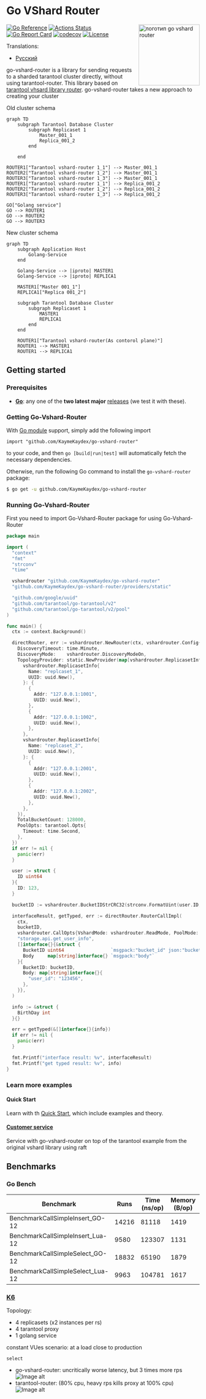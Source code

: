 # Go VShard Router

<img align="right" width="159px" src="docs/static/logo.png" alt="логотип go vshard router">

[![Go Reference](https://pkg.go.dev/badge/github.com/KaymeKaydex/go-vshard-router.svg)](https://pkg.go.dev/github.com/KaymeKaydex/go-vshard-router)
[![Actions Status][actions-badge]][actions-url]
[![Go Report Card](https://goreportcard.com/badge/github.com/KaymeKaydex/go-vshard-router)](https://goreportcard.com/report/github.com/KaymeKaydex/go-vshard-router)
[![codecov](https://codecov.io/gh/KaymeKaydex/go-vshard-router/graph/badge.svg?token=WLRWE97IT1)](https://codecov.io/gh/KaymeKaydex/go-vshard-router)
[![License](http://img.shields.io/badge/license-mit-blue.svg?style=flat-square)](https://raw.githubusercontent.com/KaymeKaydex/go-vshard-router/master/LICENSE)

Translations:
- [Русский](https://github.com/KaymeKaydex/go-vshard-router/blob/main/README_ru.md)


go-vshard-router is a library for sending requests to a sharded tarantool cluster directly,
without using tarantool-router. This library based on [tarantool vhsard library router](https://github.com/tarantool/vshard/blob/master/vshard/router/init.lua). go-vshard-router takes a new approach to creating your cluster

Old cluster schema
```mermaid
graph TD
    subgraph Tarantool Database Cluster
        subgraph Replicaset 1
            Master_001_1
            Replica_001_2
        end

    end

ROUTER1["Tarantool vshard-router 1_1"] --> Master_001_1
ROUTER2["Tarantool vshard-router 1_2"] --> Master_001_1
ROUTER3["Tarantool vshard-router 1_3"] --> Master_001_1
ROUTER1["Tarantool vshard-router 1_1"] --> Replica_001_2
ROUTER2["Tarantool vshard-router 1_2"] --> Replica_001_2
ROUTER3["Tarantool vshard-router 1_3"] --> Replica_001_2

GO["Golang service"]
GO --> ROUTER1
GO --> ROUTER2
GO --> ROUTER3
```
New cluster schema
```mermaid
graph TD
    subgraph Application Host
        Golang-Service
    end

    Golang-Service --> |iproto| MASTER1
    Golang-Service --> |iproto| REPLICA1
    
    MASTER1["Master 001_1"]
    REPLICA1["Replica 001_2"]
    
    subgraph Tarantool Database Cluster
        subgraph Replicaset 1
            MASTER1
            REPLICA1
        end
    end

    ROUTER1["Tarantool vshard-router(As contorol plane)"]
    ROUTER1 --> MASTER1
    ROUTER1 --> REPLICA1
```
## Getting started
### Prerequisites

- **[Go](https://go.dev/)**: any one of the **two latest major** [releases](https://go.dev/doc/devel/release) (we test it with these).

### Getting Go-Vshard-Router
With [Go module](https://github.com/golang/go/wiki/Modules) support, simply add the following import

```
import "github.com/KaymeKaydex/go-vshard-router"
```
to your code, and then `go [build|run|test]` will automatically fetch the necessary dependencies.

Otherwise, run the following Go command to install the `go-vshard-router` package:

```sh
$ go get -u github.com/KaymeKaydex/go-vshard-router
```

### Running Go-Vshard-Router

First you need to import Go-Vshard-Router package for using Go-Vshard-Router

```go
package main

import (
  "context"
  "fmt"
  "strconv"
  "time"

  vshardrouter "github.com/KaymeKaydex/go-vshard-router"
  "github.com/KaymeKaydex/go-vshard-router/providers/static"

  "github.com/google/uuid"
  "github.com/tarantool/go-tarantool/v2"
  "github.com/tarantool/go-tarantool/v2/pool"
)

func main() {
  ctx := context.Background()

  directRouter, err := vshardrouter.NewRouter(ctx, vshardrouter.Config{
    DiscoveryTimeout: time.Minute,
    DiscoveryMode:    vshardrouter.DiscoveryModeOn,
    TopologyProvider: static.NewProvider(map[vshardrouter.ReplicasetInfo][]vshardrouter.InstanceInfo{
      vshardrouter.ReplicasetInfo{
        Name: "replcaset_1",
        UUID: uuid.New(),
      }: {
        {
          Addr: "127.0.0.1:1001",
          UUID: uuid.New(),
        },
        {
          Addr: "127.0.0.1:1002",
          UUID: uuid.New(),
        },
      },
      vshardrouter.ReplicasetInfo{
        Name: "replcaset_2",
        UUID: uuid.New(),
      }: {
        {
          Addr: "127.0.0.1:2001",
          UUID: uuid.New(),
        },
        {
          Addr: "127.0.0.1:2002",
          UUID: uuid.New(),
        },
      },
    }),
    TotalBucketCount: 128000,
    PoolOpts: tarantool.Opts{
      Timeout: time.Second,
    },
  })
  if err != nil {
    panic(err)
  }

  user := struct {
    ID uint64
  }{
    ID: 123,
  }

  bucketID := vshardrouter.BucketIDStrCRC32(strconv.FormatUint(user.ID, 10), directRouter.RouterBucketCount())

  interfaceResult, getTyped, err := directRouter.RouterCallImpl(
    ctx,
    bucketID,
    vshardrouter.CallOpts{VshardMode: vshardrouter.ReadMode, PoolMode: pool.PreferRO, Timeout: time.Second * 2},
    "storage.api.get_user_info",
    []interface{}{&struct {
      BucketID uint64                 `msgpack:"bucket_id" json:"bucket_id,omitempty"`
      Body     map[string]interface{} `msgpack:"body"`
    }{
      BucketID: bucketID,
      Body: map[string]interface{}{
        "user_id": "123456",
      },
    }},
  )

  info := &struct {
    BirthDay int
  }{}

  err = getTyped(&[]interface{}{info})
  if err != nil {
    panic(err)
  }

  fmt.Printf("interface result: %v", interfaceResult)
  fmt.Printf("get typed result: %v", info)
}
```
### Learn more examples
#### Quick Start
Learn with th [Quick Start](docs/doc.md), which include  examples and theory.
#### [Customer service](examples/customer/README.md)
Service with go-vshard-router on top of the tarantool example from the original vshard library using raft

## Benchmarks
### Go Bench

| Benchmark                             | Runs   | Time (ns/op) | Memory (B/op) | Allocations (allocs/op) |
|---------------------------------------|--------|---------------|----------------|-------------------------|
| BenchmarkCallSimpleInsert_GO-12       | 14216  | 81118         | 1419           | 29                      |
| BenchmarkCallSimpleInsert_Lua-12      | 9580   | 123307        | 1131           | 19                      |
| BenchmarkCallSimpleSelect_GO-12       | 18832  | 65190         | 1879           | 38                      |
| BenchmarkCallSimpleSelect_Lua-12      | 9963   | 104781        | 1617           | 28                      |


### [K6](https://github.com/grafana/k6)
Topology:
- 4 replicasets (x2 instances per rs)
- 4 tarantool proxy
- 1 golang service

constant VUes scenario:
at a load close to production

```select```
- go-vshard-router: uncritically worse latency, but 3 times more rps
  ![Image alt](docs/static/direct.png)
- tarantool-router: (80% cpu, heavy rps kills proxy at 100% cpu) 
  ![Image alt](docs/static/not-direct.png)


[actions-badge]: https://github.com/KaymeKaydex/go-vshard-router/actions/workflows/main.yml/badge.svg
[actions-url]: https://github.com/KaymeKaydex/go-vshard-router/actions/workflows/main.yml
